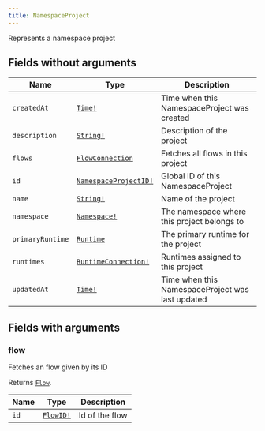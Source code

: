 ```yaml
---
title: NamespaceProject
---
```


Represents a namespace project

## Fields without arguments

| Name | Type | Description |
|------|------|-------------|
| `createdAt` | [`Time!`](../scalar/time.md) | Time when this NamespaceProject was created |
| `description` | [`String!`](../scalar/string.md) | Description of the project |
| `flows` | [`FlowConnection`](../object/flowconnection.md) | Fetches all flows in this project |
| `id` | [`NamespaceProjectID!`](../scalar/namespaceprojectid.md) | Global ID of this NamespaceProject |
| `name` | [`String!`](../scalar/string.md) | Name of the project |
| `namespace` | [`Namespace!`](../object/namespace.md) | The namespace where this project belongs to |
| `primaryRuntime` | [`Runtime`](../object/runtime.md) | The primary runtime for the project |
| `runtimes` | [`RuntimeConnection!`](../object/runtimeconnection.md) | Runtimes assigned to this project |
| `updatedAt` | [`Time!`](../scalar/time.md) | Time when this NamespaceProject was last updated |

## Fields with arguments

### flow

Fetches an flow given by its ID

Returns [`Flow`](../object/flow.md).

| Name | Type | Description |
|------|------|-------------|
| `id` | [`FlowID!`](../scalar/flowid.md) | Id of the flow |
